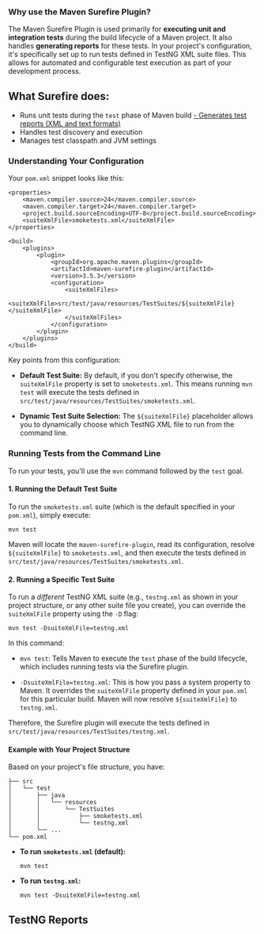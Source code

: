 

### Why use the Maven Surefire Plugin?

The Maven Surefire Plugin is used primarily for **executing unit and integration tests** during the build lifecycle of a Maven project. It also handles **generating reports** for these tests. In your project's configuration, it's specifically set up to run tests defined in TestNG XML suite files. This allows for automated and configurable test execution as part of your development process.


## What Surefire does:

- Runs unit tests during the `test` phase of Maven build
[- Generates test reports (XML and text formats)](obsidian://open?vault=Obsidian%20Vault&file=SDET%2FSelenium%2FTestNG%2FTestNG%20Reports)
- Handles test discovery and execution
- Manages test classpath and JVM settings



### Understanding Your Configuration

Your `pom.xml` snippet looks like this:

```
<properties>
    <maven.compiler.source>24</maven.compiler.source>
    <maven.compiler.target>24</maven.compiler.target>
    <project.build.sourceEncoding>UTF-8</project.build.sourceEncoding>
    <suiteXmlFile>smoketests.xml</suiteXmlFile>
</properties>

<build>
    <plugins>
        <plugin>
            <groupId>org.apache.maven.plugins</groupId>
            <artifactId>maven-surefire-plugin</artifactId>
            <version>3.5.3</version>
            <configuration>
                <suiteXmlFiles>
                    <suiteXmlFile>src/test/java/resources/TestSuites/${suiteXmlFile}</suiteXmlFile>
                </suiteXmlFiles>
            </configuration>
        </plugin>
    </plugins>
</build>

```

Key points from this configuration:

- **Default Test Suite:** By default, if you don't specify otherwise, the `suiteXmlFile` property is set to `smoketests.xml`. This means running `mvn test` will execute the tests defined in `src/test/java/resources/TestSuites/smoketests.xml`.
    
- **Dynamic Test Suite Selection:** The `${suiteXmlFile}` placeholder allows you to dynamically choose which TestNG XML file to run from the command line.
    

### Running Tests from the Command Line

To run your tests, you'll use the `mvn` command followed by the `test` goal.

#### 1. Running the Default Test Suite

To run the `smoketests.xml` suite (which is the default specified in your `pom.xml`), simply execute:

```
mvn test

```

Maven will locate the `maven-surefire-plugin`, read its configuration, resolve `${suiteXmlFile}` to `smoketests.xml`, and then execute the tests defined in `src/test/java/resources/TestSuites/smoketests.xml`.

#### 2. Running a Specific Test Suite

To run a _different_ TestNG XML suite (e.g., `testng.xml` as shown in your project structure, or any other suite file you create), you can override the `suiteXmlFile` property using the `-D` flag:

```
mvn test -DsuiteXmlFile=testng.xml

```

In this command:

- `mvn test`: Tells Maven to execute the `test` phase of the build lifecycle, which includes running tests via the Surefire plugin.
    
- `-DsuiteXmlFile=testng.xml`: This is how you pass a system property to Maven. It overrides the `suiteXmlFile` property defined in your `pom.xml` for this particular build. Maven will now resolve `${suiteXmlFile}` to `testng.xml`.
    

Therefore, the Surefire plugin will execute the tests defined in `src/test/java/resources/TestSuites/testng.xml`.

#### Example with Your Project Structure

Based on your project's file structure, you have:

```
├── src
│   └── test
│       ├── java
│       │   └── resources
│       │       └── TestSuites
│       │           ├── smoketests.xml
│       │           └── testng.xml
│       └── ...
└── pom.xml

```

- **To run `smoketests.xml` (default):**
    
    ```
    mvn test
    
    ```
    
- **To run `testng.xml`:**
    
    ```
    mvn test -DsuiteXmlFile=testng.xml
    ```



## TestNG Reports

